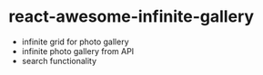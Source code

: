 # react-awesome-infinite-gallery

- infinite grid for photo gallery
- infinite photo gallery from API
- search functionality
